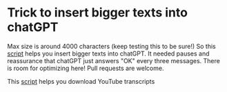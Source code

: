 # Trick to insert bigger texts into chatGPT

Max size is around 4000 characters (keep testing this to be sure!)
So this [script](queryBigTextsGPT.js) helps you insert bigger texts into chatGPT. It needed pauses and reassurance that chatGPT just answers "OK" every three messages. There is room for optimizing here! Pull requests are welcome. 

This [script](getSubs.js) helps you download YouTube transcripts